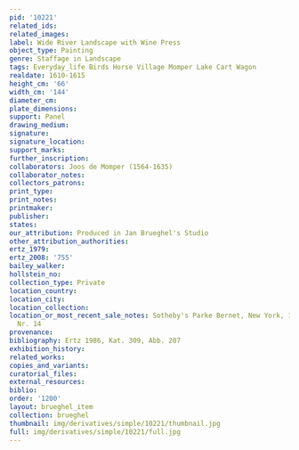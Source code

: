 ```yaml
---
pid: '10221'
related_ids: 
related_images: 
label: Wide River Landscape with Wine Press
object_type: Painting
genre: Staffage in Landscape
tags: Everyday_life Birds Horse Village Momper Lake Cart Wagon
realdate: 1610-1615
height_cm: '66'
width_cm: '144'
diameter_cm: 
plate_dimensions: 
support: Panel
drawing_medium: 
signature: 
signature_location: 
support_marks: 
further_inscription: 
collaborators: Joos de Momper (1564-1635)
collaborator_notes: 
collectors_patrons: 
print_type: 
print_notes: 
printmaker: 
publisher: 
states: 
our_attribution: Produced in Jan Brueghel's Studio
other_attribution_authorities: 
ertz_1979: 
ertz_2008: '755'
bailey_walker: 
hollstein_no: 
collection_type: Private
location_country: 
location_city: 
location_collection: 
location_or_most_recent_sale_notes: Sotheby's Parke Bernet, New York, 13 January 1978,
  Nr. 14
provenance: 
bibliography: Ertz 1986, Kat. 309, Abb. 207
exhibition_history: 
related_works: 
copies_and_variants: 
curatorial_files: 
external_resources: 
biblio: 
order: '1200'
layout: brueghel_item
collection: brueghel
thumbnail: img/derivatives/simple/10221/thumbnail.jpg
full: img/derivatives/simple/10221/full.jpg
---
```

